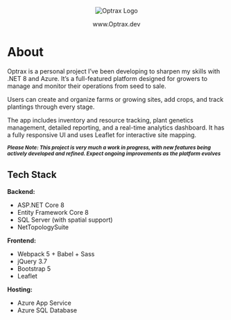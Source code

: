 <p align="center">
  <img src="https://github.com/user-attachments/assets/399ba782-04d5-4fb2-b9cb-07d454f93a12" alt="Optrax Logo"/>

<p align="center">www.Optrax.dev</p>

# About

Optrax is a personal project I’ve been developing to sharpen my skills with .NET 8 and Azure. It’s a full-featured platform designed for growers to manage and monitor their operations from seed to sale.

Users can create and organize farms or growing sites, add crops, and track plantings through every stage.

The app includes inventory and resource tracking, plant genetics management, detailed reporting, and a real-time analytics dashboard. It has a fully responsive UI and uses Leaflet for interactive site mapping.

<sup>**_Please Note: This project is very much a work in progress, with new features being actively developed and refined. Expect ongoing improvements as the platform evolves_**</sup>

## Tech Stack

**Backend:**
- ASP.NET Core 8
- Entity Framework Core 8
- SQL Server (with spatial support)
- NetTopologySuite

**Frontend:**
- Webpack 5 + Babel + Sass
- jQuery 3.7
- Bootstrap 5
- Leaflet

**Hosting:**
- Azure App Service
- Azure SQL Database



